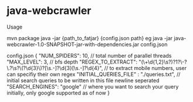 # java-webcrawler

Usage

mvn package
java -jar {path_to_fatjar} {config.json path}
eg java -jar java-webcrawler-1.0-SNAPSHOT-jar-with-dependencies.jar config.json


config.json
{
  "NUM_SPIDERS": 10,  // total number of parallel threads
  "MAX_LEVEL": 3, // bfs depth
  "REGEX_TO_EXTRACT": "(\\+\\d{1,2}\\s?)?1?\\-?\\.?\\s?\\(?\\d{3}\\)?[\\s.-]?\\d{3}[\\s.-]?\\d{4}",  // to extract mobile numbers, user can specifiy their own regex
  "INITIAL_QUERIES_FILE" : "./queries.txt",  // initial search queries to be written in this file newline seperated
  "SEARCH_ENGINES": "google" // where you want to search your query initially, only google supported as of now
}
